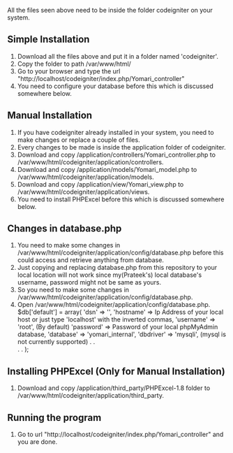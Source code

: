 All the files seen above need to be inside the folder codeigniter on your system.

## Simple Installation

1. Download all the files above and put it in a folder named 'codeigniter'.
2. Copy the folder to path /var/www/html/
3. Go to your browser and type the url "http://localhost/codeigniter/index.php/Yomari_controller"
4. You need to configure your database before this which is discussed somewhere below.

## Manual Installation

1. If you have codeigniter already installed in your system, you need to make changes or replace a couple of files.
2. Every changes to be made is inside the application folder of codeigniter.
2. Download and copy /application/controllers/Yomari_controller.php to /var/www/html/codeigniter/application/controllers.
3. Download and copy /application/models/Yomari_model.php to /var/www/html/codeigniter/application/models.
4. Download and copy /application/view/Yomari_view.php to /var/www/html/codeigniter/application/views.
5. You need to install PHPExcel before this which is discussed somewhere below.

## Changes in database.php

1. You need to make some changes in /var/www/html/codeigniter/application/config/database.php before this could access and retrieve anything from database.
2. Just copying and replacing database.php from this repository to your local location will not work since my(Prateek's) local database's username, password  might not be same as yours.
3. So you need to make some changes in /var/www/html/codeigniter/application/config/database.php.
4. Open /var/www/html/codeigniter/application/config/database.php.
	$db['default'] = array(
	'dsn'	=> '',
	'hostname' => Ip Address of your local host or just type 'localhost' with the inverted commas,
	'username' => 'root', (By default)
	'password' => Password of your local phpMyAdmin database,
	'database' => 'yomari_internal',
	'dbdriver' => 'mysqli', (mysql is not currently supported)
	.
	.	
	.
	.
	);

## Installing PHPExcel (Only for Manual Installation)

1. Download and copy /application/third_party/PHPExcel-1.8 folder to /var/www/html/codeigniter/application/third_party.

## Running the program

1. Go to url "http://localhost/codeigniter/index.php/Yomari_controller" and you are done.
